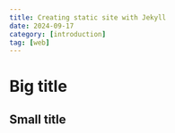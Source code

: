 ```yaml
---
title: Creating static site with Jekyll
date: 2024-09-17
category: [introduction]
tag: [web]
---
```


# Big title

## Small title